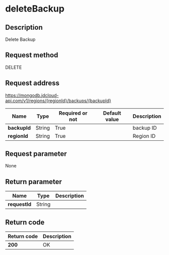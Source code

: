 # deleteBackup


## Description
Delete Backup

## Request method
DELETE

## Request address
https://mongodb.jdcloud-api.com/v1/regions/{regionId}/backups/{backupId}

|Name|Type|Required or not|Default value|Description|
|---|---|---|---|---|
|**backupId**|String|True||backup ID|
|**regionId**|String|True||Region ID|

## Request parameter
None


## Return parameter
|Name|Type|Description|
|---|---|---|
|**requestId**|String||



## Return code
|Return code|Description|
|---|---|
|**200**|OK|
